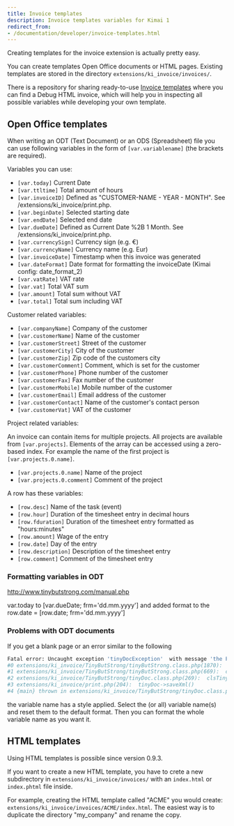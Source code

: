 ```yaml
---
title: Invoice templates
description: Invoice templates variables for Kimai 1
redirect_from: 
- /documentation/developer/invoice-templates.html
---
```


Creating templates for the invoice extension is actually pretty easy.

You can create templates Open Office documents or HTML pages.
Existing templates are stored in the directory ```extensions/ki_invoice/invoices/```.

There is a repository for sharing ready-to-use [Invoice templates](https://github.com/kimai/invoice-templates) where you
can find a Debug HTML invoice, which will help you in inspecting all possible variables while developing your own template.

## Open Office templates

When writing an ODT (Text Document) or an ODS (Spreadsheet) file you can use following variables in the form
of ```[var.variablename]``` (the brackets are required).

Variables you can use:

* ```[var.today]``` Current Date
* ```[var.ttltime]``` Total amount of hours
* ```[var.invoiceID]``` Defined as "CUSTOMER-NAME - YEAR - MONTH". See /extensions/ki_invoice/print.php. 
* ```[var.beginDate]``` Selected starting date
* ```[var.endDate]``` Selected end date
* ```[var.dueDate]``` Defined as Current Date %2B 1 Month. See /extensions/ki_invoice/print.php.
* ```[var.currencySign]``` Currency sign (e.g. €)  
* ```[var.currencyName]``` Currency name (e.g. Eur)
* ```[var.invoiceDate]``` Timestamp when this invoice was generated
* ```[var.dateFormat]``` Date format for formatting the invoiceDate (Kimai config: date_format_2)
* ```[var.vatRate]``` VAT rate
* ```[var.vat]``` Total VAT sum
* ```[var.amount]``` Total sum without VAT
* ```[var.total]``` Total sum including VAT

Customer related variables:

* ```[var.companyName]``` Company of the customer
* ```[var.customerName]``` Name of the customer
* ```[var.customerStreet]``` Street of the customer
* ```[var.customerCity]``` City of the customer
* ```[var.customerZip]``` Zip code of the customers city
* ```[var.customerComment]``` Comment, which is set for the customer
* ```[var.customerPhone]``` Phone number of the customer
* ```[var.customerFax]``` Fax number of the customer
* ```[var.customerMobile]``` Mobile number of the customer
* ```[var.customerEmail]``` Email address of the customer
* ```[var.customerContact]``` Name of the customer's contact person
* ```[var.customerVat]``` VAT of the customer

Project related variables:

An invoice can contain items for multiple projects. All projects are available from ```[var.projects]```.
Elements of the array can be accessed using a zero-based index.
For example the name of the first project is ```[var.projects.0.name]```.

*  ```[var.projects.0.name]``` Name of the project
*  ```[var.projects.0.comment]``` Comment of the project

A row has these variables:

* ```[row.desc]``` Name of the task (event)
* ```[row.hour]``` Duration of the timesheet entry in decimal hours
* ```[row.fduration]``` Duration of the timesheet entry formatted as "hours:minutes"
* ```[row.amount]``` Wage of the entry
* ```[row.date]``` Day of the entry
* ```[row.description]``` Description of the timesheet entry
* ```[row.comment]``` Comment of the timesheet entry

### Formatting variables in ODT

http://www.tinybutstrong.com/manual.php

var.today to [var.dueDate; frm='dd.mm.yyyy'] 
and added format to the row.date = [row.date; frm='dd.mm.yyyy']

### Problems with ODT documents

If you get a blank page or an error similar to the following

```bash
Fatal error: Uncaught exception 'tinyDocException'  with message 'the PHP global variable named 'c<text:span' does not  exist or is not set yet.' in  /var/www/kimai/extensions/ki_invoice/TinyButStrong/tinyDoc.class.php:997  Stack trace:
#0 extensions/ki_invoice/TinyButStrong/tinyButStrong.class.php(1870):  tinyDoc->meth_Misc_Alert(Object(clsTbsLocator), 'the PHP global  ...', true)
#1 extensions/ki_invoice/TinyButStrong/tinyButStrong.class.php(669):  clsTinyButStrong->meth_Merge_AutoVar('<?xml version="...', true)
#2 extensions/ki_invoice/TinyButStrong/tinyDoc.class.php(269):  clsTinyButStrong->Show(0)
#3 extensions/ki_invoice/print.php(204):  tinyDoc->saveXml()
#4 {main} thrown in extensions/ki_invoice/TinyButStrong/tinyDoc.class.php on  line 997
```

the variable name has a style applied. Select the (or all) variable name(s) and reset them to the default format.
Then you can format the whole variable name as you want it.

## HTML templates

Using HTML templates is possible since version 0.9.3.

If you want to create a new HTML template, you have to crete a new subdirectory in ```extensions/ki_invoice/invoices/``` with
an ```index.html``` or ```index.phtml``` file inside.

For example, creating the HTML template called "ACME" you would create: ```extensions/ki_invoice/invoices/ACME/index.html```.
The easiest way is to duplicate the directory "my_company" and rename the copy.
